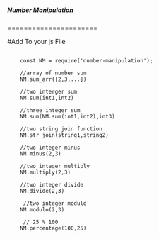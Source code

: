 <h5> Number Manipulation</h5>
======================



#Add To your js File

<pre><code>
    const NM = require('number-manipulation');

    //array of number sum
    NM.sum_arr([2,3,...])

    //two interger sum
    NM.sum(int1,int2)

    //three integer sum
    NM.sum(NM.sum(int1,int2),int3) 

    //two string join function 
    NM.str_join(string1,string2)

    //two integer minus
    NM.minus(2,3)

    //two integer multiply
    NM.multiply(2,3)

    //two integer divide
    NM.divide(2,3)

     //two integer modulo
    NM.modulo(2,3)

     // 25 % 100
    NM.percentage(100,25)
</code>
</pre>